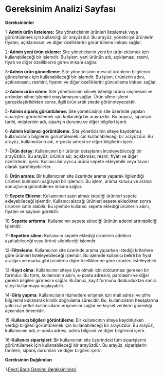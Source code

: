 # Gereksinim Analizi Sayfası

**Gereksinimler**

1-**Admin ürün listeleme:** Site yöneticisinin ürünleri listelemek veya görüntülemek için kullandığı bir arayüzdür. Bu arayüz, yöneticiye ürünlerin fiyatını, açıklamasını ve diğer özelliklerini görüntüleme imkanı sağlar.
 
2-**Admin yeni ürün ekleme:** Site yöneticisinin yeni bir ürün eklemek için kullanabileceği bir işlemdir. Bu işlem, yeni ürünün adı, açıklaması, resmi, fiyatı ve diğer özelliklerini girme imkanı sağlar.

3-**Admin ürün güncelleme:** Site yöneticisinin mevcut ürünlerin bilgilerini güncellemek için kullanabileceği bir işlemdir. Bu işlem, ürünlerin adını, açıklamasını, resmini, fiyatını ve diğer özelliklerini güncelleme imkanı sağlar.

4-**Admin ürün silme:** Site yöneticisinin silmek istediği ürünü seçmesini ve ardından silme işlemini onaylamasını sağlar. Ürün silme işlemi gerçekleştirildikten sonra, ilgili ürün artık sitede görünmeyecektir.

5-**Admin sipariş görüntüleme:** Site yöneticisinin site üzerinde yapılan siparişleri görüntülemek için kullandığı bir arayüzdür. Bu arayüz, siparişin tarihi, müşterinin adı, siparişin durumu ve diğer bilgileri içerir.

6-**Admin kullanıcı görüntüleme:** Site yöneticisinin siteye kaydolmuş kullanıcıların bilgilerini görüntülemek için kullanabileceği bir arayüzdür. Bu arayüz, kullanıcıların adı, e-posta adresi ve diğer bilgilerini içerir. 

7-**Ürün detay:** Kullanıcının bir ürünün detaylarını inceleyebileceği bir arayüzdür. Bu arayüz, ürünün adı, açıklaması, resmi, fiyatı ve diğer özelliklerini içerir. Kullanıcılar ayrıca ürünü sepete ekleyebilir veya favori olarak işaretleyebilirler. 

8-**Ürün arama:** Bir kullanıcının site üzerinde arama yaparak ilgilendiği ürünleri bulmasını sağlayan bir işlemdir. Bu işlem, arama kutusu ve arama sonuçlarını görüntüleme imkanı sağlar.

9-**Sepete Ekleme:** Kullanıcının satın almak istediği ürünleri sepete ekleyebileceği işlemdir. Kullanıcı alacağı ürünleri sepete ekledikten sonra ürünleri satın alabilir. Bu işlemde kullanıcı sepete eklediği ürünlerin adını, fiyatını ve sayısını görebilir.

10-**Sepette arttırma:** Kullanıcının sepete eklediği ürünün adetini arttırabildiği işlemdir. 

11-**Sepetten silme:** Kullanıcın sepete eklediği ürünlerin adetinin azaltabileceği veya ürünü silebileciği işlemdir.

12-**Filtreleme:** Kullanıcının site üzerinde arama yaparken istediği kriterlere göre ürünleri listeleyebileceği işlemdir. Bu işlemde kullanıcı belirli bir fiyat aralığını ve marka gibi ürünlerin diğer özelliklerine göre ürünleri listeleyebilir.

13-**Kayıt olma:** Kullanıcının siteye üye olmak için doldurması gereken bir formdur. Bu form, kullanıcının adını, e-posta adresini, parolasını ve diğer gerekli bilgileri girmesini sağlar. Kullanıcı, kayıt formunu doldurduktan sonra siteyi kullanmaya başlayabilir.

14-**Giriş yapma:** Kullanıcıların hizmetlere erişmek için mail adresi ve şifre bilgilerini kullanarak kimlik doğrulama sürecidir. Bu, kullanıcıların hesaplarına yalnızca yetkili kullanıcıların erişmesini sağlar ve kişisel verilerin güvenliği açısından önemlidir.

15-**Kullanıcı bilgileri görüntüleme:** Bir kullanıcının siteye kaydolurken verdiği bilgileri görüntülemek için kullanabileceği bir arayüzdür. Bu arayüz, kullanıcının adı, e-posta adresi, adres bilgisini ve diğer bilgilerini içerir.

16-**Kullanıcı siparişleri:** Bir kullanıcının site üzerindeki tüm siparişlerini görüntülemek için kullanabileceği bir arayüzdür. Bu arayüz, siparişlerin tarihleri, sipariş durumları ve diğer bilgileri içerir.

**Gereksinim Dağılımları**

1.[Fevzi Barış Demirel Gereksinimleri](FevziBarisGereksinim.md)
